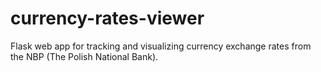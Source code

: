 # currency-rates-viewer
Flask web app for tracking and visualizing currency exchange rates from the NBP (The Polish National Bank).

